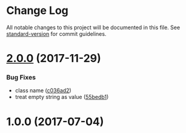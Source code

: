 # Change Log

All notable changes to this project will be documented in this file. See [standard-version](https://github.com/conventional-changelog/standard-version) for commit guidelines.

<a name="2.0.0"></a>
# [2.0.0](https://github.com/medikoo/serverless-plugin-transpiler/compare/v1.0.0...v2.0.0) (2017-11-29)


### Bug Fixes

* class name ([c036ad2](https://github.com/medikoo/serverless-plugin-transpiler/commit/c036ad2))
* treat empty string as value ([55bedb1](https://github.com/medikoo/serverless-plugin-transpiler/commit/55bedb1))



<a name="1.0.0"></a>
# 1.0.0 (2017-07-04)
